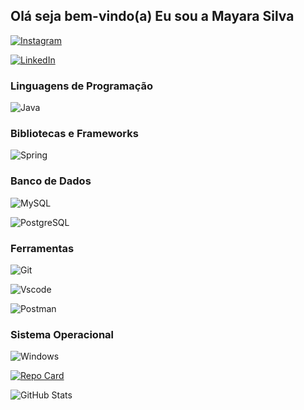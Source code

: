 ##  Olá seja bem-vindo(a) Eu sou a Mayara Silva
 [![Instagram](https://img.shields.io/badge/-Instagram-%23E4405F?style=for-the-badge&logo=instagram&logoColor=white)](https://www.instagram.com/_silvamai1?igsh=cWtpMXY5czUxY2ty&utm_source=qr)

[![LinkedIn](https://img.shields.io/badge/LinkedIn-0077B5?style=for-the-badge&logo=linkedin&logoColor=white)](https://www.linkedin.com/in/mayara-silva-maidev/)


### Linguagens de Programação

![Java](https://img.shields.io/badge/java-%23D3D3D3.svg?style=for-the-badge&logo=openjdk&logoColor=orange)

### Bibliotecas e Frameworks

![Spring](https://img.shields.io/badge/spring-%236DB33F.svg?style=for-the-badge&logo=spring&logoColor=black)

### Banco de Dados

![MySQL](https://img.shields.io/badge/MySQL-ADD8E6?style=for-the-badge&logo=mysql&logoColor=black)

![PostgreSQL](https://img.shields.io/badge/PostgreSQL-FFF?style=for-the-badge&logo=postgresql)


### Ferramentas
![Git](https://img.shields.io/badge/GIT-E44C30?style=for-the-badge&logo=git&logoColor=white)

![Vscode](https://img.shields.io/badge/Vscode-007ACC?style=for-the-badge&logo=visual-studio-code&logoColor=white)

![Postman](https://img.shields.io/badge/Postman-FF6C37.svg?style=for-the-badge&logo=Postman&logoColor=white)

### Sistema Operacional
![Windows](https://img.shields.io/badge/Windows-FFF?style=for-the-badge&logo=windows&logoColor=2CA5E0)

[![Repo Card](https://github-readme-stats.vercel.app/api/pin/?username=IMAISILVA&repo=workshop-springboot3-jpa&bg_color=000&border_color=30A3DC&show_icons=true&icon_color=30A3DC&title_color=E94D5F&text_color=FFF)](https://github.com/imaisilva/workshop-springboot3-jpa)



![GitHub Stats](https://github-readme-stats.vercel.app/api?username=IMAISILVA&theme=transparent&bg_color=000&border_color=30A3DC&show_icons=true&icon_color=30A3DC&title_color=E94D5F&text_color=FFF)


